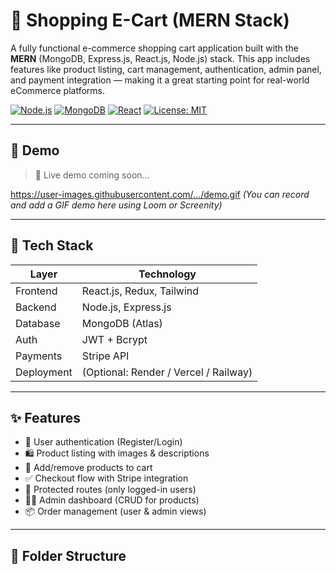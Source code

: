 
# 🛒 Shopping E-Cart (MERN Stack)

A fully functional e-commerce shopping cart application built with the **MERN** (MongoDB, Express.js, React.js, Node.js) stack. This app includes features like product listing, cart management, authentication, admin panel, and payment integration — making it a great starting point for real-world eCommerce platforms.

[![Node.js](https://img.shields.io/badge/Node.js-16.x-green.svg)](https://nodejs.org)
[![MongoDB](https://img.shields.io/badge/MongoDB-Atlas-brightgreen)](https://www.mongodb.com/cloud/atlas)
[![React](https://img.shields.io/badge/React-18.x-blue)](https://reactjs.org)
[![License: MIT](https://img.shields.io/badge/License-MIT-yellow.svg)](https://opensource.org/licenses/MIT)

---

## 📸 Demo

> 🚀 Live demo coming soon...

https://user-images.githubusercontent.com/.../demo.gif *(You can record and add a GIF demo here using Loom or Screenity)*

---

## 🧰 Tech Stack

| Layer         | Technology              |
|---------------|--------------------------|
| Frontend      | React.js, Redux, Tailwind |
| Backend       | Node.js, Express.js       |
| Database      | MongoDB (Atlas)          |
| Auth          | JWT + Bcrypt             |
| Payments      | Stripe API               |
| Deployment    | (Optional: Render / Vercel / Railway) |

---

## ✨ Features

- 👤 User authentication (Register/Login)
- 🛍️ Product listing with images & descriptions
- 🛒 Add/remove products to cart
- ✅ Checkout flow with Stripe integration
- 🔐 Protected routes (only logged-in users)
- 🧑‍💻 Admin dashboard (CRUD for products)
- 📦 Order management (user & admin views)

---

## 📁 Folder Structure

